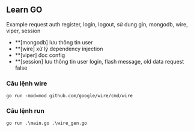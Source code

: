 ## Learn GO

Example request auth register, login, logout, sử dung gin, mongodb, wire, viper, session

- **[mongodb] lưu thông tin user
- **[wire] xử lý dependency injection
- **[viper] đọc config
- **[session] lưu thông tin user login, flash message, old data request false

### Câu lệnh wire
```
go run -mod=mod github.com/google/wire/cmd/wire
```
### Câu lệnh run
```
go run .\main.go .\wire_gen.go
```
